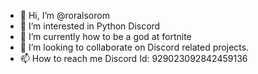 - 👋 Hi, I’m @roralsorom
- 👀 I’m interested in Python Discord
- 🌱 I’m currently how to be a god at fortnite
- 💞️ I’m looking to collaborate on Discord related projects.
- 📫 How to reach me Discord Id: 929023092842459136

<!---
roralsorom/roralsorom is a ✨ special ✨ repository because its `README.md` (this file) appears on your GitHub profile.
You can click the Preview link to take a look at your changes.
--->
